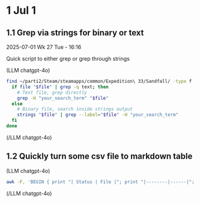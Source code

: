 
# 1 Jul 1

## 1.1 Grep via strings for binary or text

2025-07-01 Wk 27 Tue - 16:16

Quick script to either grep or grep through strings

(LLM chatgpt-4o)

```sh
find ~/parti2/Steam/steamapps/common/Expedition\ 33/Sandfall/ -type f | while read -r file; do
  if file "$file" | grep -q text; then
    # Text file, grep directly
    grep -H "your_search_term" "$file"
  else
    # Binary file, search inside strings output
    strings "$file" | grep --label="$file" -H "your_search_term"
  fi
done
```

(/LLM chatgpt-4o)

## 1.2 Quickly turn some csv file to markdown table


(LLM chatgpt-4o)
```sh
awk -F, 'BEGIN { print "| Status | File |"; print "|--------|------|"; } { printf "| %s | %s |\n", $1, $2 }' /tmp/delete/a.csv
```
(/LLM chatgpt-4o)